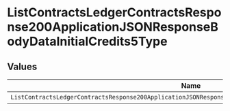 # ListContractsLedgerContractsResponse200ApplicationJSONResponseBodyDataInitialCredits5Type


## Values

| Name                                                                                                      | Value                                                                                                     |
| --------------------------------------------------------------------------------------------------------- | --------------------------------------------------------------------------------------------------------- |
| `ListContractsLedgerContractsResponse200ApplicationJSONResponseBodyDataInitialCredits5TypeCreditCredited` | CREDIT_CREDITED                                                                                           |
